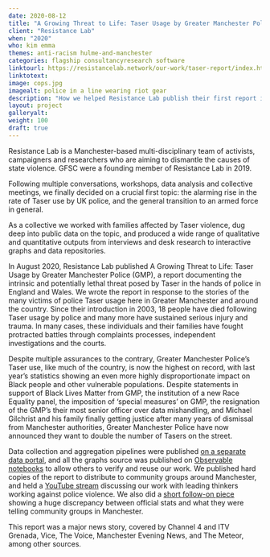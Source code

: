 ```yaml
---
date: 2020-08-12
title: "A Growing Threat to Life: Taser Usage by Greater Manchester Police"
client: "Resistance Lab"
when: "2020"
who: kim emma
themes: anti-racism hulme-and-manchester
categories: flagship consultancyresearch software
linktourl: https://resistancelab.network/our-work/taser-report/index.html
linktotext:
image: cops.jpg
imagealt: police in a line wearing riot gear
description: "How we helped Resistance Lab publish their first report in both analogue and digital versions"
layout: project
galleryalt:
weight: 100
draft: true
---
```


Resistance Lab is a Manchester-based multi-disciplinary team of activists, campaigners and researchers who are aiming to dismantle the causes of state violence. GFSC were a founding member of Resistance Lab in 2019.

Following multiple conversations, workshops, data analysis and collective meetings, we finally decided on a crucial first topic: the alarming rise in the rate of Taser use by UK police, and the general transition to an armed force in general.

As a collective we worked with families affected by Taser violence, dug deep into public data on the topic, and produced a wide range of qualitative and quantitative outputs from interviews and desk research to interactive graphs and data repositories. 

In August 2020, Resistance Lab published A Growing Threat to Life: Taser Usage by Greater Manchester Police (GMP), a report documenting the intrinsic and potentially lethal threat posed by Taser in the hands of police in England and Wales. We wrote the report in response to the stories of the many victims of police Taser usage here in Greater Manchester and around the country. Since their introduction in 2003, 18 people have died following Taser usage by police and many more have sustained serious injury and trauma. In many cases, these individuals and their families have fought protracted battles through complaints processes, independent investigations and the courts. 

Despite multiple assurances to the contrary, Greater Manchester Police’s Taser use, like much of the country, is now the highest on record, with last year’s statistics showing an even more highly disproportionate impact on Black people and other vulnerable populations. Despite statements in support of Black Lives Matter from GMP, the institution of a new Race Equality panel, the imposition of ‘special measures’ on GMP, the resignation of the GMP’s their most senior officer over data mishandling, and Michael Gilchrist and his family finally getting justice after many years of dismissal from Manchester authorities, Greater Manchester Police have now announced they want to double the number of Tasers on the street. 

Data collection and aggregation pipelines were published [on a separate data portal](https://data.resistancelab.network/), and all the graphs source was published on [Observable notebooks](https://observablehq.com/@resistancelab/a-growing-threat-to-life-taser-usage-by-greater-manchester-p) to allow others to verify and reuse our work. We published hard copies of the report to distribute to community groups around Manchester, and held a [YouTube stream](https://www.youtube.com/watch?v=E3fhd5xjmcA) discussing our work with leading thinkers working against police violence. We also did a [short follow-on piece](https://resistancelab.network/our-work/gmp-taser-update/index.html) showing a huge discrepancy between official stats and what they were telling community groups in Manchester.

This report was a major news story, covered by Channel 4 and ITV Grenada, Vice, The Voice, Manchester Evening News, and The Meteor, among other sources.
